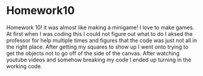 # Homework10

Homework 10! it was almost like making a minigame! I love to make games. At first when I was coding this I could not figure out what to do
I aksed the professor for help multiple times and figures that the code was just not all in the right place. After getting my squares to show
up I went onto trying to get the objects not to go off of the side of the canvas. After watching youtube videos and somehow breaking my code I ended up turning
in the working code. 
